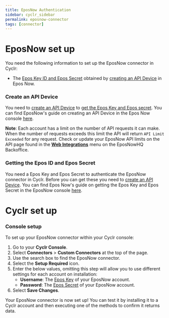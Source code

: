 ```yaml
---
title: EposNow Authentication
sidebar: cyclr_sidebar
permalink: eposnow-connector
tags: [connector]
---
```


<a name="eposnow-set-up"></a>

# EposNow set up

You need the following information to set up the EposNow connector in Cyclr:

- The [Epos Key ID and Epos Secret](#getting-the-client-id-and-client-secret)
  obtained by [creating an API Device](#create-an-api-device) in Epos Now.

<a name="create-an-api-device"></a>

### Create an API Device

You need to
[create an API Device](https://developer.eposnowhq.com/Setup/APISetup) to
[get the Epos Key and Epos secret](#getting-the-epos-key-and-epos-secret). You
can find EposNow's guide on creating an API Device in the Epos Now console
[here](https://developer.eposnowhq.com/Setup/APISetup).

**Note**: Each account has a limit on the number of API requests it can make.
When the number of requests exceeds this limit the API will return
`API Limit Exceeded` for any request. Check or update your EposNow API limits on
the API page found in the
[**Web Integrations**](https://developer.eposnowhq.com/Setup/ApiDevice) menu on
the EposNowHQ Backoffice.

<a name="getting-the-epos-key-and-epos-secret"></a>

### Getting the Epos ID and Epos Secret

You need a Epos Key and Epos Secret to authenticate the EposNow connector in
Cyclr. Before you can get these you need to
[create an API Device](https://developer.eposnowhq.com/Setup/APISetup). You can
find Epos Now's guide on getting the Epos Key and Epos Secret in the EposNow
console [here](https://developer.eposnowhq.com/Setup/ApiDevice).

# Cyclr set up

<a name="console-setup"></a>

### Console setup

To set up your EposNow connector within your Cyclr console:

1. Go to your **Cyclr Console**.
2. Select **Connectors** > **Custom Connectors** at the top of the page.
3. Use the search box to find the EposNow connector.
4. Select the **Setup Required** icon.
5. Enter the below values, omitting this step will allow you to use different
   settings for each account on installation:
   - **Username**: The [Epos Key](#getting-the-epos-key-and-epos-secret) of your
     EposNow account.
   - **Password**: The [Epos Secret](#getting-the-epos-key-and-epos-secret) of
     your EposNow account.
6. Select **Save Changes**.

Your EposNow connector is now set up! You can test it by installing it to a
Cyclr account and then executing one of the methods to confirm it returns data.
